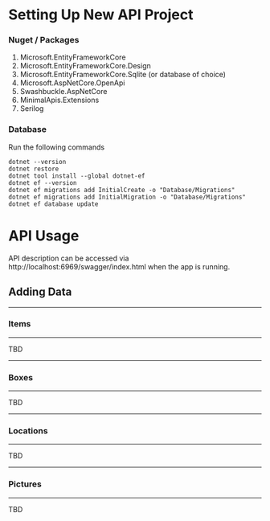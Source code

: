 # Setting Up New API Project

### Nuget / Packages

1. Microsoft.EntityFrameworkCore
2. Microsoft.EntityFrameworkCore.Design
3. Microsoft.EntityFrameworkCore.Sqlite (or database of choice)
4. Microsoft.AspNetCore.OpenApi
5. Swashbuckle.AspNetCore
6. MinimalApis.Extensions
7. Serilog

### Database

Run the following commands
```
dotnet --version
dotnet restore
dotnet tool install --global dotnet-ef
dotnet ef --version
dotnet ef migrations add InitialCreate -o "Database/Migrations"
dotnet ef migrations add InitialMigration -o "Database/Migrations"
dotnet ef database update
```

# API Usage

API description can be accessed via http://localhost:6969/swagger/index.html when the app is running.

## Adding Data

---
### Items

---

TBD

---
### Boxes

---

TBD

---
### Locations

---

TBD

---
### Pictures

---

TBD